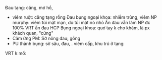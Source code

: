Đau tạng: căng, mơ hồ, 
- viêm ruột: căng tạng rỗng 
Đau bụng ngoại khoa: nhiễm trùng, viêm 
NP murphy: viêm túi mật mạn, do túi mật nó nhỏ 
Ấn đau vẫn làm NP đc 
100% VRT ấn đau HCP 
Bụng ngoại khoa: quơ tay k cho khám, là px khách quan, "cứng"
- Cảm ứng PM: Sờ nông đau, gồng 
- PU thành bụng: sờ sâu, đau, . viêm cấp, khu trú ở tạng 

VRT k mổ: 




